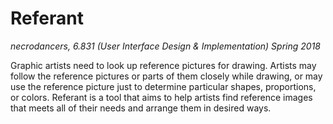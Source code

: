 Referant
========

*necrodancers, 6.831 (User Interface Design & Implementation) Spring 2018*

Graphic artists need to look up reference pictures for drawing. Artists may follow the reference pictures or parts of them closely while drawing, or may use the reference picture just to determine particular shapes, proportions, or colors. Referant is a tool that aims to help artists find reference images that meets all of their needs and arrange them in desired ways.
